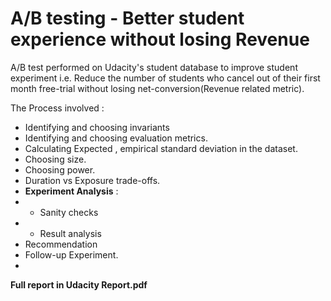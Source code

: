 # A/B testing - Better student experience without losing Revenue



A/B test performed on Udacity's student database to improve student experiment i.e. Reduce the number of students who cancel out of their first month free-trial without losing net-conversion(Revenue related metric).

The Process involved :
- Identifying and choosing invariants
- Identifying and choosing evaluation metrics.
- Calculating Expected , empirical standard deviation in the dataset.
- Choosing size.
- Choosing power.
- Duration vs Exposure trade-offs.
- **Experiment Analysis** :
- - Sanity checks 
- - Result analysis
- Recommendation
- Follow-up Experiment.
- 
**Full report in Udacity Report.pdf**